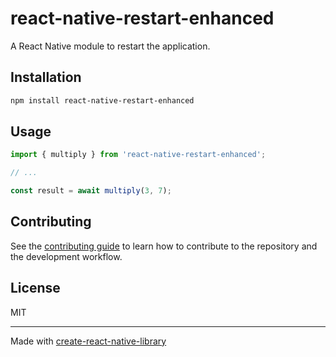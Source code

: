 # react-native-restart-enhanced

A React Native module to restart the application.

## Installation

```sh
npm install react-native-restart-enhanced
```

## Usage


```js
import { multiply } from 'react-native-restart-enhanced';

// ...

const result = await multiply(3, 7);
```


## Contributing

See the [contributing guide](CONTRIBUTING.md) to learn how to contribute to the repository and the development workflow.

## License

MIT

---

Made with [create-react-native-library](https://github.com/callstack/react-native-builder-bob)

